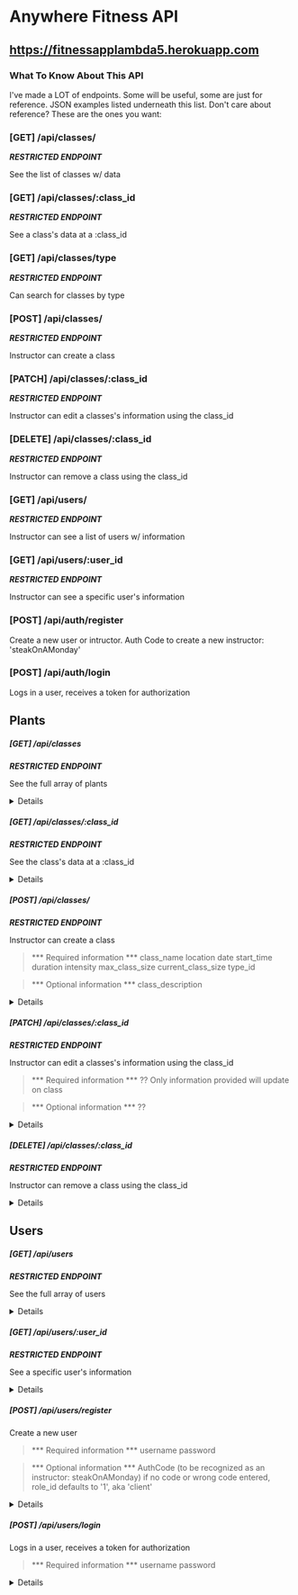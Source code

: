 # Anywhere Fitness API
## https://fitnessapplambda5.herokuapp.com
### What To Know About This API
I've made a LOT of endpoints. Some will be useful, some are just for reference. JSON examples listed underneath this list. Don't care about reference? These are the ones you want:


### [GET] /api/classes/
***RESTRICTED ENDPOINT***

See the list of classes w/ data

### [GET] /api/classes/:class_id
***RESTRICTED ENDPOINT***

See a class's data at a :class_id

### [GET] /api/classes/type
***RESTRICTED ENDPOINT***

Can search for classes by type

### [POST] /api/classes/
***RESTRICTED ENDPOINT***

Instructor can create a class

### [PATCH] /api/classes/:class_id
***RESTRICTED ENDPOINT***

Instructor can edit a classes's information using the class_id

### [DELETE] /api/classes/:class_id
***RESTRICTED ENDPOINT***

Instructor can remove a class using the class_id

### [GET] /api/users/
***RESTRICTED ENDPOINT***

Instructor can see a list of users w/ information

### [GET] /api/users/:user_id
***RESTRICTED ENDPOINT***

Instructor can see a specific user's information

### [POST] /api/auth/register
Create a new user or intructor.
Auth Code to create a new instructor: 'steakOnAMonday'

### [POST] /api/auth/login
Logs in a user, receives a token for authorization


## Plants
##### [GET] /api/classes
***RESTRICTED ENDPOINT***

See the full array of plants
<details>

```JSON
[
    {
        "class_id": 1,
        "class_name": "hot spin",
        "class_description": "Stationary bike class in a heated room. Consult you doctor.",
        "location": "Arlen",
        "date": "2021-07-05T00:00:00.000Z",
        "start_time": "13:00:00",
        "duration": "00:30:00",
        "intensity": 5,
        "max_class_size": 5,
        "current_class_size": 3,
        "type_id": 7
    },
    {
        "class_id": 2,
        "class_name": "hot yoga",
        "class_description": "Yoga class in a heated room. Consult you doctor.",
        "location": "Springwood",
        "date": "2021-07-05T00:00:00.000Z",
        "start_time": "13:00:00",
        "duration": "00:30:00",
        "intensity": 4,
        "max_class_size": 5,
        "current_class_size": 1,
        "type_id": 1
    },
    {
        "class_id": 3,
        "class_name": "hip hop dance",
        "class_description": "Dancing in the hip hop style in a heated room. Consult you doctor. Also, I think our air conditioner is broken",
        "location": "Arlen",
        "date": "2021-07-05T00:00:00.000Z",
        "start_time": "13:00:00",
        "duration": "00:30:00",
        "intensity": 3,
        "max_class_size": 2,
        "current_class_size": 2,
        "type_id": 2
    }
]
```

</details>

##### [GET] /api/classes/:class_id
***RESTRICTED ENDPOINT***

See the class's data at a :class_id
<details>

```JSON
{
    "class_id": 1,
    "class_name": "hot spin",
    "class_description": "Stationary bike class in a heated room. Consult you doctor.",
    "location": "Arlen",
    "date": "2021-07-05T04:00:00.000Z",
    "start_time": "13:00:00",
    "duration": "00:30:00",
    "intensity": 5,
    "max_class_size": 5,
    "current_class_size": 3,
    "type_id": 7
}
```

</details>

##### [POST] /api/classes/
***RESTRICTED ENDPOINT***

Instructor can create a class

> *** Required information ***
> class_name
> location
> date
> start_time
> duration
> intensity
> max_class_size
> current_class_size
> type_id

> *** Optional information ***
> class_description

<details>

```JSON
{
    "message": "Class created",
    "updatedClass": {
        "class_id": 1,
        "class_name": "hot spin",
        "class_description": "Stationary bike class in a heated room. Consult you doctor.",
        "location": "Arlen",
        "date": "2021-07-05T04:00:00.000Z",
        "start_time": "13:59:00",
        "duration": "00:30:00",
        "intensity": 5,
        "max_class_size": 5,
        "current_class_size": 3,
        "type_id": 7
    }
}
```

</details>

##### [PATCH] /api/classes/:class_id
***RESTRICTED ENDPOINT***

Instructor can edit a classes's information using the class_id

> *** Required information ***
> ?? Only information provided will update on class

> *** Optional information ***
> ??

<details>

```JSON
{
    "message": "Class updated",
    "updatedClass": {
        "class_id": 1,
        "class_name": "hot spin",
        "class_description": "Stationary bike class in a heated room. Consult you doctor.",
        "location": "Arlen",
        "date": "2021-07-05T04:00:00.000Z",
        "start_time": "13:59:00",
        "duration": "00:30:00",
        "intensity": 5,
        "max_class_size": 5,
        "current_class_size": 3,
        "type_id": 7
    }
}
```

</details>

##### [DELETE] /api/classes/:class_id
***RESTRICTED ENDPOINT***

Instructor can remove a class using the class_id
<details>

```JSON
{
    "message": "Class removed",
    "removedClass": {
        "class_id": 1,
        "class_name": "hot spin",
        "class_description": "Stationary bike class in a heated room. Consult you doctor.",
        "location": "Arlen",
        "date": "2021-07-05T04:00:00.000Z",
        "start_time": "13:59:00",
        "duration": "00:30:00",
        "intensity": 5,
        "max_class_size": 5,
        "current_class_size": 3,
        "type_id": 7
    }
}
```

</details>

## Users
##### [GET] /api/users
***RESTRICTED ENDPOINT***

See the full array of users
<details>

```JSON
[
    {
        "user_id": 1,
        "username": "Michael"
    },
    {
        "user_id": 2,
        "username": "Josh"
    },
    {
        "user_id": 3,
        "username": "Chris"
    },
    {
        "user_id": 4,
        "username": "Daniel"
    },
    {
        "user_id": 5,
        "username": "Biff"
    }
]
```

</details>

##### [GET] /api/users/:user_id
***RESTRICTED ENDPOINT***

See a specific user's information
<details>

```JSON
 {
        "user_id": 5,
        "username": "Biff"
    }
```

</details>

##### [POST] /api/users/register
Create a new user

> *** Required information ***
> username
> password

> *** Optional information ***
> AuthCode (to be recognized as an instructor: steakOnAMonday)
> if no code or wrong code entered, role_id defaults to '1', aka 'client'

<details>

```JSON
{
    "message": "New User created",
    "newUser": {
        "user_id": 7,
        "username": "Edward",
        "password": "$2a$06$v36NvfFYZHOXwdTmAT2BeOfbOye43.l1gcVqkc.y4mrPrfNywZfo.",
        "role_id": 1
    }
}
```

</details>

##### [POST] /api/users/login
Logs in a user, receives a token for authorization

> *** Required information ***
> username
> password

<details>

```JSON
{
    "message": "Welcome, Michael!",
    "token": "eyJhbGciOiJIUzI1NiIsInR5cCI6IkpXVCJ9.eyJ1c2VybmFtZSI6Ik1pY2hhZWwiLCJpYXQiOjE2MjQyNjY1MTcsImV4cCI6MTYyNDM1MjkxN30.zPy6jUxfLDj8YRZLTMp_scFC4FzY8tYcPh3IrlUJjF4"
}
```

</details>
